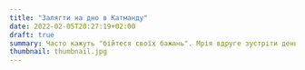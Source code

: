 ```yaml
---
title: "Залягти на дно в Катманду"
date: 2022-02-05T20:27:19+02:00
draft: true
summary: Часто кажуть "бійтеся своїх бажань". Мрія вдруге зустріти день народження в Катманду мала досить несподівані наслідки.
thumbnail: thumbnail.jpg
---
```



